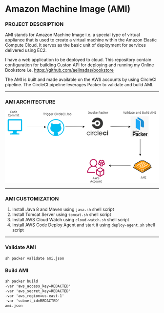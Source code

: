 # Amazon Machine Image (AMI)

### PROJECT DESCRIPTION
AMI stands for Amazon Machine Image i.e. a special type of virtual appliance that is used to create a virtual machine within the Amazon Elastic Compute Cloud. It serves as the basic unit of deployment for services delivered using EC2.

I have a web application to be deployed to cloud. This repository contain configuration for building Custon API for deploying and running my Online Bookstore i.e.
https://github.com/aelinadas/bookstore

The AMI is built and made available on the AWS accounts by using CircleCI pipeline. 
The CircleCI pipeline leverages Packer to validate and build AMI.

---

### AMI ARCHITECTURE

<img alt="Architecture" src="https://github.com/aelinadas/amazon-machine-image/blob/main/images/AMI.png" />

---

### AMI CUSTOMIZATION

1. Install Java 8 and Maven using ```java.sh``` shell script
2. Install Tomcat Server using ```tomcat.sh``` shell script
3. Install AWS Cloud Watch using ```cloud-watch.sh``` shell script
4. Install AWS Code Deploy Agent and start it using ```deploy-agent.sh``` shell script

---

### Validate AMI

``` sh packer validate ami.json ```

### Build AMI

``` 
sh packer build
-var 'aws_access_key=REDACTED'
-var 'aws_secret_key=REDACTED'
-var 'aws_region=us-east-1'
-var 'subnet_id=REDACTED'
ami.json 
```